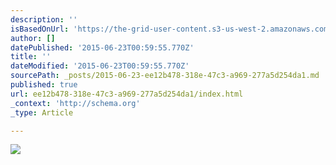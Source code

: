 ```yaml
---
description: ''
isBasedOnUrl: 'https://the-grid-user-content.s3-us-west-2.amazonaws.com/7d87e344-9ef2-453f-a0cf-bd1987261a86.jpg'
author: []
datePublished: '2015-06-23T00:59:55.770Z'
title: ''
dateModified: '2015-06-23T00:59:55.770Z'
sourcePath: _posts/2015-06-23-ee12b478-318e-47c3-a969-277a5d254da1.md
published: true
url: ee12b478-318e-47c3-a969-277a5d254da1/index.html
_context: 'http://schema.org'
_type: Article

---
```

![](https://the-grid-user-content.s3-us-west-2.amazonaws.com/7d87e344-9ef2-453f-a0cf-bd1987261a86.jpg)